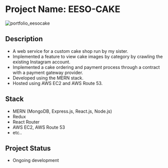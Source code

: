 # Project Name: EESO-CAKE

![portfolio_eesocake](https://github.com/jinbokk/eeso-cake-app/assets/101123079/f35b5fbd-da7d-49a6-8f17-68f812e7e6d6)

## Description
- A web service for a custom cake shop run by my sister.
- Implemented a feature to view cake images by category by crawling the existing Instagram account.
- Implemented a cake ordering and payment process through a contract with a payment gateway provider.
- Developed using the MERN stack.
- Hosted using AWS EC2 and AWS Route 53.

## Stack
- MERN (MongoDB, Express.js, React.js, Node.js)
- Redux
- React Router
- AWS EC2, AWS Route 53
- etc..

## Project Status
- Ongoing development
